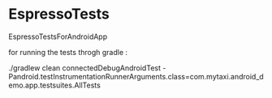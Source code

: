 # EspressoTests
EspressoTestsForAndroidApp

for running the tests throgh gradle : 

 ./gradlew clean connectedDebugAndroidTest -Pandroid.testInstrumentationRunnerArguments.class=com.mytaxi.android_demo.app.testsuites.AllTests
